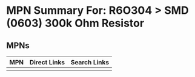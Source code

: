 



# MPN Summary For: R6O304 > SMD (0603) 300k Ohm Resistor

## MPNs
  

|MPN|Direct Links|Search Links|
| :--- | :--- | :--- |
||||
